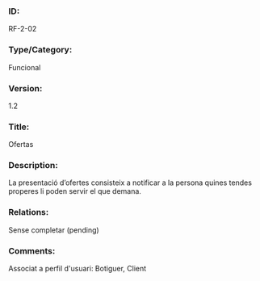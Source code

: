 ### ID:

RF-2-02

### Type/Category:

Funcional 

### Version:

1.2

### Title:

Ofertas

### Description:

La presentació d’ofertes consisteix a notificar a la persona quines tendes properes li poden servir el que demana.

### Relations:

Sense completar (pending)

### Comments:
Associat a perfil d'usuari: Botiguer, Client
